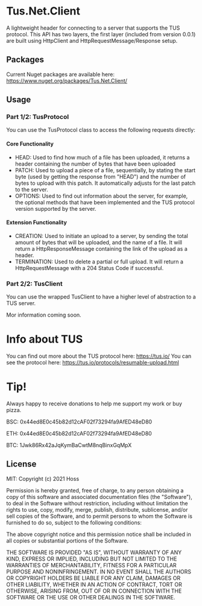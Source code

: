 # Tus.Net.Client
A lightweight header for connecting to a server that supports the TUS protocol. This API has two layers, the first layer (included from version 0.0.1) are built using HttpClient and HttpRequestMessage/Response setup.

## Packages
Current Nuget packages are available here: https://www.nuget.org/packages/Tus.Net.Client/

## Usage
### Part 1/2: TusProtocol
You can use the TusProtocol class to access the following requests directly:

#### Core Functionality
* HEAD: Used to find how much of a file has been uploaded, it returns a header containing the number of bytes that have been uploaded
* PATCH: Used to upload a piece of a file, sequentially, by stating the start byte (used by getting the response from "HEAD") and the number of bytes to upload with this patch. It automatically adjusts for the last patch to the server.
* OPTIONS: Used to find out information about the server, for example, the optional methods that have been implemented and the TUS protocol version supported by the server.

#### Extension Functionality
* CREATION: Used to initiate an upload to a server, by sending the total amount of bytes that will be uploaded, and the name of a file. It will return a HttpResponseMessage containing the link of the upload as a header.
* TERMINATION: Used to delete a partial or full upload. It will return a HttpRequestMessage with a 204 Status Code if successful.

### Part 2/2: TusClient
You can use the wrapped TusClient to have a higher level of abstraction to a TUS server.

Mor information coming soon.

# Info about TUS
You can find out more about the TUS protocol here: https://tus.io/
You can see the protocol here: https://tus.io/protocols/resumable-upload.html

# Tip!
Always happy to receive donations to help me support my work or buy pizza.

BSC: 0x44ed8E0c45b82d12cAF02f73294fa9AfED48eD80

ETH: 0x44ed8E0c45b82d12cAF02f73294fa9AfED48eD80

BTC: 1Jwk86Rx42aJqKymBaCwtM8nqBinxGqMpX

## License
MIT: Copyright (c) 2021 Hoss

Permission is hereby granted, free of charge, to any person obtaining a copy
of this software and associated documentation files (the "Software"), to deal
in the Software without restriction, including without limitation the rights
to use, copy, modify, merge, publish, distribute, sublicense, and/or sell
copies of the Software, and to permit persons to whom the Software is
furnished to do so, subject to the following conditions:

The above copyright notice and this permission notice shall be included in all
copies or substantial portions of the Software.

THE SOFTWARE IS PROVIDED "AS IS", WITHOUT WARRANTY OF ANY KIND, EXPRESS OR
IMPLIED, INCLUDING BUT NOT LIMITED TO THE WARRANTIES OF MERCHANTABILITY,
FITNESS FOR A PARTICULAR PURPOSE AND NONINFRINGEMENT. IN NO EVENT SHALL THE
AUTHORS OR COPYRIGHT HOLDERS BE LIABLE FOR ANY CLAIM, DAMAGES OR OTHER
LIABILITY, WHETHER IN AN ACTION OF CONTRACT, TORT OR OTHERWISE, ARISING FROM,
OUT OF OR IN CONNECTION WITH THE SOFTWARE OR THE USE OR OTHER DEALINGS IN THE
SOFTWARE.